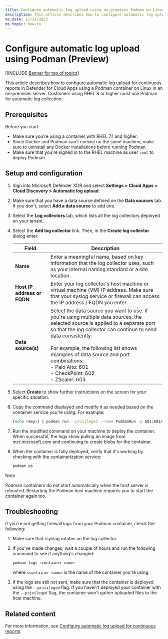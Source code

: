 ```yaml
---
title: Configure automatic log upload using on-premises Podman on Linux | Microsoft Defender for Cloud Apps
description: This article describes how to configure automatic log upload for continuous reports in Defender for Cloud Apps using a Podman container on Linux in an on-premises server.
ms.date: 12/21/2023
ms.topic: how-to
---
```


# Configure automatic log upload using Podman (Preview)

[!INCLUDE [Banner for top of topics](includes/banner.md)]

This article describes how to configure automatic log upload for continuous reports in Defender for Cloud Apps using a Podman container on Linux in an on-premises server. Customers using RHEL 8 or higher must use Podman for automatic log collection.

## Prerequisites

Before you start:

- Make sure you're using a container with RHEL 7.1 and higher.
- Since Docker and Podman can't coexist on the same machine, make sure to uninstall any Docker installations before running Podman.
- Make sure that you're signed in to the RHEL machine as user `root` to deploy Podman

## Setup and configuration

1. Sign into Microsoft Defender XDR and select **Settings > Cloud Apps > Cloud Discovery > Automatic log upload**.

1. Make sure that you have a data source defined on the **Data sources** tab. If you don't, select **Add a data source** to add one. <!--i don't see this option?-->

1. Select the **Log collectors** tab, which lists all the log collectors deployed on your tenant.

1. Select the **Add log collector** link. Then, in the **Create log collector** dialog enter:

    |Field  |Description  |
    |---------|---------|
    |**Name**     |    Enter a meaningful name, based on key information that the log collector uses, such as your internal naming standard or a site location.     |
    |**Host IP address or FQDN**     |  Enter your log collector's host machine or virtual machine (VM) IP address. Make sure that your syslog service or firewall can access the IP address / FQDN you enter. |
    |**Data source(s)**     |  Select the data source you want to use.  If you're using multiple data sources, the selected source is applied to a separate port so that the log collector can continue to send data consistently.  <br><br>For example, the following list shows examples of data source and port combinations: <br>- Palo Alto: 601 <br>- CheckPoint: 602 <br>- ZScaler: 603 |

1. Select **Create** to show further instructions on the screen for your specific situation.

1. Copy the command displayed and modify it as needed based on the container service you're using. For example:

    ```bash
    (echo <key>) | podman run --privileged --name PodmanRun -p 601:601/tcp -p 21:21 -p 20000-20099:20000-20099 -e "PUBLICIP='10.0.2.15'" -e "PROXY=" -e "SYSLOG=true" -e "CONSOLE= <tenant>.us3.portal.cloudappsecurity.com" -e "COLLECTOR=PodmanTest" --security-opt apparmor:unconfined --cap-add=SYS_ADMIN --restart unless-stopped -a stdin -i mcr.microsoft.com/mcas/logcollector starter 
    ```

1. Run the modified command on your machine to deploy the container. When successful, the logs show pulling an image from mcr.microsoft.com and continuing to create blobs for the container.

1. When the container is fully deployed, verify that it's working by checking with the containerization service:

    ```bash
    podman ps
    ```

> [!NOTE]
> Podman containers do not start automatically when the host server is rebooted. Restarting the Podman host machine requires you to start the container again too.

## Troubleshooting

If you're not getting firewall logs from your Podman container, check the following:

1. Make sure that rsyslog rotates on the log collector.
1. If you've made changes, wait a couple of hours and run the following command to see if anything's changed:

    ```bash
    podman logs <container name>
    ```

    where `<container name>` is the name of the container you're using.

1. If the logs are still not sent, make sure that the container is deployed using the `--privileged` flag. If you haven't deployed your container with the `--privileged` flag, the container won't gather uploaded files to the host machine. <!--is this needed? what does this mean?-->

## Related content

For more information, see [Configure automatic log upload for continuous reports](discovery-docker.md). 
